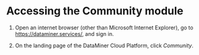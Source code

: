 # Accessing the Community module

1. Open an internet browser (other than Microsoft Internet Explorer), go to
<https://dataminer.services/>, and sign in.

2. On the landing page of the DataMiner Cloud Platform, click *Community*.
